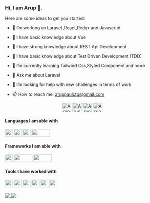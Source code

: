 ### Hi, I am Arup 👋.



Here are some ideas to get you started:

- 🔭 I’m  working on Laravel ,React,Redux and Javascript
- 🌱 I have basic knowledge about  Vue 
- 🌱 I have strong knowledge about REST Api Development
- 🌱 I have basic knowledge about Test Driven Development (TDD)
- 🌱 I’m currently learning  Tailwind Css,Styled Component and more  

- 💬 Ask me about Laravel
 

- 🤔 I’m looking for help with new challenges in terms of work

- 📫 How to reach me: aruppaulctg@gmail.com
<p align="center"> 
<a href="https://www.facebook.com/arup.paul.9081323" target="blank"><img align="center" src="https://cdn.jsdelivr.net/npm/simple-icons@3.0.1/icons/facebook.svg" alt="Arup facebook account" height="30" width="30" /></a>
<a href="https://github.com/Arup-paul" target="blank"><img align="center" src="https://cdn.jsdelivr.net/npm/simple-icons@3.0.1/icons/github.svg" alt="Arup github account" height="30" width="30" /></a>
<a href="https://www.linkedin.com/in/arup-paul-278097177/" target="blank"><img align="center" src="https://cdn.jsdelivr.net/npm/simple-icons@3.0.1/icons/linkedin.svg" alt="Arup linkedin account" height="30" width="30" /></a>
<a href="https://twitter.com/arup_paul_bd" target="blank"><img align="center" src="https://cdn.jsdelivr.net/npm/simple-icons@3.0.1/icons/twitter.svg" alt="Arup twitter account" height="30" width="30" /></a>
</p>

<h4>Languages I am able with</h4>
<p align="left"> 
<img src="https://img.shields.io/badge/php-474A8A.svg?&style=for-the-badge&logo=php&logoColor=white" height="25"/>
<img src="https://img.shields.io/badge/javascript-CFB430.svg?&style=for-the-badge&logo=javascript&logoColor=white" height="25"/>
<img src="https://img.shields.io/badge/html-DD4B25.svg?&style=for-the-badge&logo=html5&logoColor=white" height="25"/>
<img src="https://img.shields.io/badge/css-254BDD.svg?&style=for-the-badge&logo=css3&logoColor=white" height="25" width="60"/>

</p>


<h4>Frameworks I am able with</h4>
<p align="left">
  <img src="https://img.shields.io/badge/Laravel-FF1B2D.svg?&style=for-the-badge&logo=laravel&logoColor=white" height="25"/> 
  <img src="https://img.shields.io/badge/bootstrap-563d7c.svg?&style=for-the-badge&logo=bootstrap&logoColor=white" height="25" width="60"/>
  <img src="https://img.shields.io/badge/react-000000.svg?&style=for-the-badge&logo=react&logoColor=61dafb" height="25" width="60"/>
</p>

<h4>Tools I have worked with</h4>
<p align="left">
<img src="https://img.shields.io/badge/git-EB4D28.svg?&style=for-the-badge&logo=git&logoColor=white" height="25"/>
<img src="https://img.shields.io/badge/VS%20Code-007ACC.svg?&style=for-the-badge&logo=visual-studio-code&logoColor=white" height="25"/>
<img src="https://img.shields.io/badge/mysql-006488.svg?&style=for-the-badge&logo=mysql&logoColor=white" height="25"/>
<img src="https://img.shields.io/badge/phpstrom-563d7c.svg?&style=for-the-badge&logo=phpstrom&logoColor=white" height="25"/>
<img src="https://img.shields.io/badge/github-111111.svg?&style=for-the-badge&logo=github&logoColor=white" height="25"/>
<img src="https://img.shields.io/badge/%20firebase-firebase-yellow" height="25" /> 
</p>
<a href="https://github.com/arup-paul/github-readme-stats">
  <img align="center" src="https://github-readme-stats.vercel.app/api?username=arup-paul&count_private=true&theme=vue" />
</a>
<a href="https://github.com/arup-paul/github-readme-stats">
  <img align="center" src="https://github-readme-stats.vercel.app/api/top-langs/?username=kingsconsult&layout=compact&theme=vue" />
</a>
 


